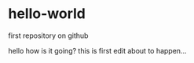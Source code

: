 # hello-world
first repository on github

hello how is it going? this is first edit about to happen...
